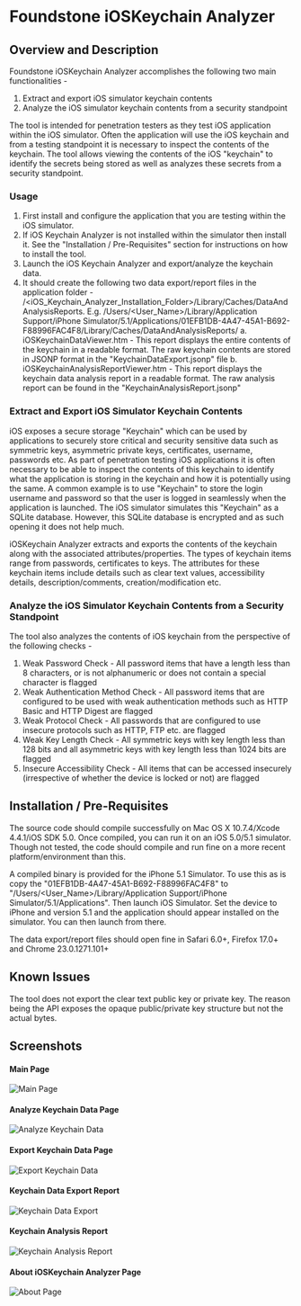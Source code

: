# Foundstone iOSKeychain Analyzer## Overview and DescriptionFoundstone iOSKeychain Analyzer accomplishes the following two main functionalities -1. Extract and export iOS simulator keychain contents2. Analyze the iOS simulator keychain contents from a security standpointThe tool is intended for penetration testers as they test iOS application within the iOS simulator. Often the application will use the iOS keychain and from a testing standpoint it is necessary to inspect the contents of the keychain. The tool allows viewing the contents of the iOS "keychain" to identify the secrets being stored as well as analyzes these secrets from a security standpoint.### Usage1. First install and configure the application that you are testing within the iOS simulator. 
2. If iOS Keychain Analyzer is not installed within the simulator then install it. See the "Installation / Pre-Requisites" section for instructions on how to install the tool. 3. Launch the iOS Keychain Analyzer and export/analyze the keychain data. 4. It should create the following two data export/report files in the application folder - /<iOS_Keychain_Analyzer_Installation_Folder>/Library/Caches/DataAndAnalysisReports. E.g. /Users/<User_Name>/Library/Application Support/iPhone Simulator/5.1/Applications/01EFB1DB-4A47-45A1-B692-F88996FAC4F8/Library/Caches/DataAndAnalysisReports/ 	a. iOSKeychainDataViewer.htm - This report displays the entire contents of the keychain in a readable format. The raw keychain contents are stored in JSONP format in the "KeychainDataExport.jsonp" file	b. iOSKeychainAnalysisReportViewer.htm - This report displays the keychain data analysis report in a readable format. The raw analysis report can be found in the "KeychainAnalysisReport.jsonp"### Extract and Export iOS Simulator Keychain ContentsiOS exposes a secure storage "Keychain" which can be used by applications to securely store critical and security sensitive data such as symmetric keys, asymmetric private keys, certificates, username, passwords etc. As part of penetration testing iOS applications it is often necessary to be able to inspect the contents of this keychain to identify what the application is storing in the keychain and how it is potentially using the same. A common example is to use "Keychain" to store the login username and password so that the user is logged in seamlessly when the application is launched. The iOS simulator simulates this "Keychain" as a SQLite database.  However, this SQLite database is encrypted and as such opening it does not help much. iOSKeychain Analyzer extracts and exports the contents of the keychain along with the associated attributes/properties. The types of keychain items range from passwords, certificates to keys. The attributes for these keychain items include details such as clear text values, accessibility details, description/comments, creation/modification etc. ### Analyze the iOS Simulator Keychain Contents from a Security StandpointThe tool also analyzes the contents of iOS keychain from the perspective of the following checks -1. Weak Password Check - All password items that have a length less than 8 characters, or is not alphanumeric or does not contain a special character is flagged2. Weak Authentication Method Check - All password items that are configured to be used with weak authentication methods such as HTTP Basic and HTTP Digest are flagged3. Weak Protocol Check - All passwords that are configured to use insecure protocols such as HTTP, FTP etc. are flagged4. Weak Key Length Check - All symmetric keys with key length less than 128 bits and all asymmetric keys with key length less than 1024 bits are flagged5. Insecure Accessibility Check - All items that can be accessed insecurely (irrespective of whether the device is locked or not) are flagged## Installation / Pre-RequisitesThe source code should compile successfully on Mac OS X 10.7.4/Xcode 4.4.1/iOS SDK 5.0. Once compiled, you can run it on an iOS 5.0/5.1 simulator. Though not tested, the code should compile and run fine on a more recent platform/environment than this. A compiled binary is provided for the iPhone 5.1 Simulator. To use this as is copy the "01EFB1DB-4A47-45A1-B692-F88996FAC4F8" to "/Users/<User_Name>/Library/Application Support/iPhone Simulator/5.1/Applications". Then launch iOS Simulator. Set the device to iPhone and version 5.1 and the application should appear installed on the simulator. You can then launch from there.The data export/report files should open fine in Safari 6.0+, Firefox 17.0+ and Chrome 23.0.1271.101+## Known IssuesThe tool does not export the clear text public key or private key. The reason being the API exposes the opaque public/private key structure but not the actual bytes.## Screenshots#### Main Page 

![Main Page](https://raw.github.com/Foundstone/ios-keychain-analyzer/master/iOSKeychainAnalyzer/Screenshots/Main_Page.png)
#### Analyze Keychain Data Page
![Analyze Keychain Data](https://raw.github.com/Foundstone/ios-keychain-analyzer/master/iOSKeychainAnalyzer/Screenshots/Analyze_Keychain_Data.png)
#### Export Keychain Data Page
![Export Keychain Data](https://raw.github.com/Foundstone/ios-keychain-analyzer/master/iOSKeychainAnalyzer/Screenshots/Export_Keychain_Data.png)
#### Keychain Data Export Report

![Keychain Data Export](https://raw.github.com/Foundstone/ios-keychain-analyzer/master/iOSKeychainAnalyzer/Screenshots/Keychain_Data_Export.png)
#### Keychain Analysis Report

![Keychain Analysis Report](https://raw.github.com/Foundstone/ios-keychain-analyzer/master/iOSKeychainAnalyzer/Screenshots/Keychain_Analysis_Report.png)
#### About iOSKeychain Analyzer Page

![About Page](https://raw.github.com/Foundstone/ios-keychain-analyzer/master/iOSKeychainAnalyzer/Screenshots/About_Page.png)
 